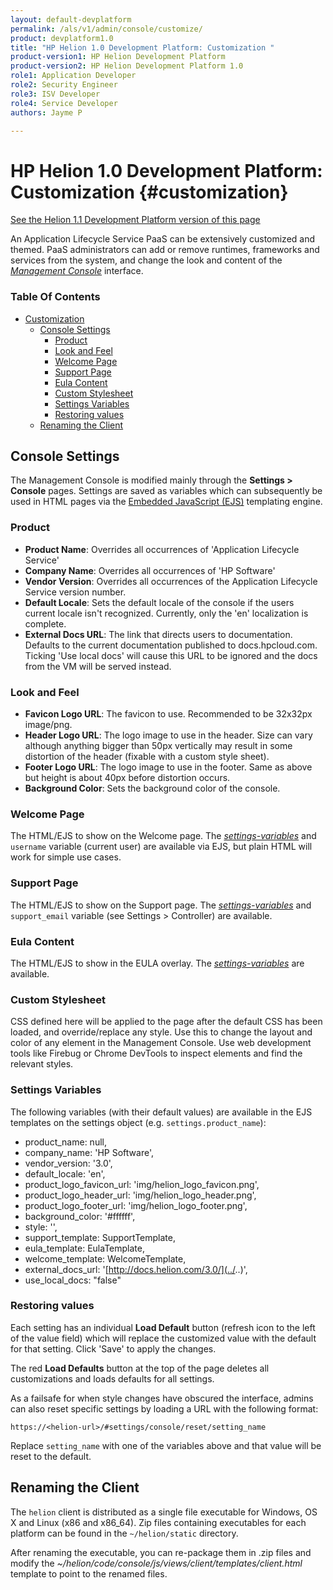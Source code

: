 ```yaml
---
layout: default-devplatform
permalink: /als/v1/admin/console/customize/
product: devplatform1.0
title: "HP Helion 1.0 Development Platform: Customization "
product-version1: HP Helion Development Platform
product-version2: HP Helion Development Platform 1.0
role1: Application Developer
role2: Security Engineer
role3: ISV Developer 
role4: Service Developer
authors: Jayme P

---
```

<!--PUBLISHED-->

# HP Helion 1.0 Development Platform: Customization {#customization}
[See the Helion 1.1 Development Platform version of this page](/helion/devplatform/1.1/als/admin/console/customize/)

An Application Lifecycle Service PaaS can be extensively customized and themed. PaaS
administrators can add or remove runtimes, frameworks and services from
the system, and change the look and content of the [*Management
Console*](/als/v1/user/console/#management-console) interface.

### Table Of Contents

-   [Customization](#)
    -   [Console Settings](#console-settings)
        -   [Product](#product)
        -   [Look and Feel](#look-and-feel)
        -   [Welcome Page](#welcome-page)
        -   [Support Page](#support-page)
        -   [Eula Content](#eula-content)
        -   [Custom Stylesheet](#custom-stylesheet)
        -   [Settings Variables](#settings-variables)
        -   [Restoring values](#restoring-values)
    -   [Renaming the Client](#renaming-the-client)

Console Settings[](#console-settings "Permalink to this headline")
-------------------------------------------------------------------

The Management Console is modified mainly through the **Settings \>
Console** pages. Settings are saved as variables which can subsequently
be used in HTML pages via the [Embedded JavaScript
(EJS)](http://embeddedjs.com/) templating engine.

### Product[](#product "Permalink to this headline")

-   **Product Name**: Overrides all occurrences of 'Application Lifecycle Service'
-   **Company Name**: Overrides all occurrences of 'HP
    Software'
-   **Vendor Version**: Overrides all occurrences of the Application Lifecycle Service
    version number.
-   **Default Locale**: Sets the default locale of the console if the
    users current locale isn't recognized. Currently, only the 'en'
    localization is complete.
-   **External Docs URL**: The link that directs users to documentation.
    Defaults to the current documentation published to
    docs.hpcloud.com. Ticking 'Use local docs' will cause this URL to
    be ignored and the docs from the VM will be served instead.

### Look and Feel[](#look-and-feel "Permalink to this headline")

-   **Favicon Logo URL**: The favicon to use. Recommended to be 32x32px
    image/png.
-   **Header Logo URL**: The logo image to use in the header. Size can
    vary although anything bigger than 50px vertically may result in
    some distortion of the header (fixable with a custom style sheet).
-   **Footer Logo URL**: The logo image to use in the footer. Same as
    above but height is about 40px before distortion occurs.
-   **Background Color**: Sets the background color of the console.

### Welcome Page[](#welcome-page "Permalink to this headline")

The HTML/EJS to show on the Welcome page. The [*settings-variables*](#customize-settings-vars) and `username`
variable (current user) are available via EJS, but plain HTML will work
for simple use cases.

### Support Page[](#support-page "Permalink to this headline")

The HTML/EJS to show on the Support page. The [*settings-variables*](#customize-settings-vars) and `support_email` variable (see Settings \> Controller) are available.

### Eula Content[](#eula-content "Permalink to this headline")

The HTML/EJS to show in the EULA overlay. The [*settings-variables*](#customize-settings-vars) are available.

### Custom Stylesheet[](#custom-stylesheet "Permalink to this headline")

CSS defined here will be applied to the page after the default CSS has
been loaded, and override/replace any style. Use this to change the
layout and color of any element in the Management Console. Use web
development tools like Firebug or Chrome DevTools to inspect elements
and find the relevant styles.

### Settings Variables[](#settings-variables "Permalink to this headline")

The following variables (with their default values) are available in the
EJS templates on the settings object (e.g.
`settings.product_name`):

-   product\_name: null,
-   company\_name: 'HP Software',
-   vendor\_version: '3.0',
-   default\_locale: 'en',
-   product\_logo\_favicon\_url: 'img/helion\_logo\_favicon.png',
-   product\_logo\_header\_url: 'img/helion\_logo\_header.png',
-   product\_logo\_footer\_url: 'img/helion\_logo\_footer.png',
-   background\_color: '\#ffffff',
-   style: '',
-   support\_template: SupportTemplate,
-   eula\_template: EulaTemplate,
-   welcome\_template: WelcomeTemplate,
-   external\_docs\_url:
    '[http://docs.helion.com/3.0/](../..)',
-   use\_local\_docs: "false"

### Restoring values[](#restoring-values "Permalink to this headline")

Each setting has an individual **Load Default** button (refresh icon to
the left of the value field) which will replace the customized value
with the default for that setting. Click 'Save' to apply the changes.

The red **Load Defaults** button at the top of the page deletes all
customizations and loads defaults for all settings.

As a failsafe for when style changes have obscured the interface, admins
can also reset specific settings by loading a URL with the following
format:

    https://<helion-url>/#settings/console/reset/setting_name

Replace `setting_name` with one of the variables
above and that value will be reset to the default.

Renaming the Client[](#renaming-the-client "Permalink to this headline")
-------------------------------------------------------------------------

The `helion` client is distributed as a single
file executable for Windows, OS X and Linux (x86 and x86\_64). Zip files
containing executables for each platform can be found in the
`~/helion/static` directory.

After renaming the executable, you can re-package them in .zip files and
modify the
*\~/helion/code/console/js/views/client/templates/client.html*
template to point to the renamed files. 



